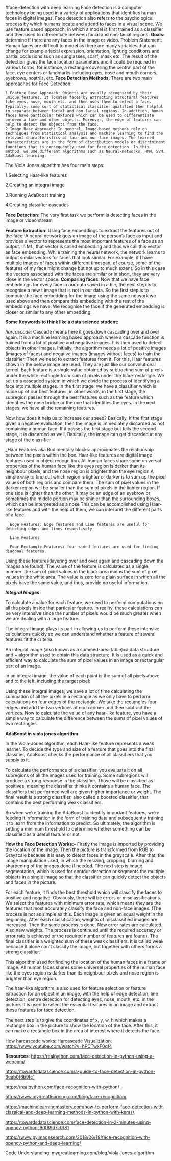 #face-detection with deep learning
Face detection is a computer technology being used in a variety of applications that identifies human faces in digital images. Face detection also refers to the psychological process by which humans locate and attend to faces in a visual scene. We use feature based approach, in which a model is first trained as a classifier and then used to differentiate between facial and non-facial regions.
**Goals:** determine if there are any faces in the image or video.
Problem Statement: Human faces are difficult to model as there are many variables that can change for example facial expression, orientation, lighting conditions and partial occlusions such as sunglasses, scarf, mask etc. The result of the detection gives the face location parameters and it could be required in various forms, for instance, a rectangle covering the central part of the face, eye centers or landmarks including eyes, nose and mouth corners, eyebrows, nostrils, etc.
**Face Detection Methods**: There are two main approaches for Face Detection:

    1.Feature Base Approach: Objects are usually recognized by their unique features. It locates faces by extracting structural features like eyes, nose, mouth etc. and then uses them to detect a face. Typically, some sort of statistical classifier qualified then helpful to separate between facial and non-facial regions. In addition, human faces have particular textures which can be used to differentiate between a face and other objects. Moreover, the edge of features can help to detect the objects from the face.    
    2.Image Base Approach: In general, Image-based methods rely on techniques from statistical analysis and machine learning to find the relevant characteristics of face and non-face images. The learned characteristics are in the form of distribution models or discriminant functions that is consequently used for face detection. In this method, we use different algorithms such as Neural-networks, HMM, SVM, AdaBoost learning. 

The Viola Jones algorithm has four main steps:

1.Selecting Haar-like features

2.Creating an integral image

3.Running AdaBoost training

4.Creating classifier cascades

****Face Detection****: The very first task we perform is detecting faces in the image or video stream

**Feature Extraction**: Using face embeddings to extract the features out of the face. A neural network gets an image of the person’s face as input and provides a vector to represents the most important features of a face as an output. In ML, that vector is called embedding and thus we call this vector as face embedding. 
While training the neural network, the network learns to output similar vectors for faces that look similar. For example, if I have multiple images of faces within different timespan, of course, some of the features of my face might change but not up to much extent. So in this case the vectors associated with the faces are similar or in short, they are very close in the vector space. 
**Comparing faces**: Now that we have face embeddings for every face in our data saved in a file, the next step is to recognise a new t image that is not in our data. So the first step is to compute the face embedding for the image using the same network we used above and then compare this embedding with the rest of the embeddings we have. We recognise the face if the generated embedding is closer or similar to any other embedding.

**Some Keywords to think like a data science student:**

_harcascade_: Cascade means here it goes down cascading over and over again. It is a machine learning based approach where a cascade function is trained from a lot of positive and negative images. It is then used to detect objects in other images. Initially, the algorithm needs a lot of positive images (images of faces) and negative images (images without faces) to train the classifier. Then we need to extract features from it. For this, Haar features shown in the below image are used. They are just like our convolutional kernel. Each feature is a single value obtained by subtracting sum of pixels under the white rectangle from sum of pixels under the black rectangle.
We set up a cascaded system in which we divide the process of identifying a face into multiple stages. In the first stage, we have a classifier which is made up of our best features, in other words, in the first stage, the subregion passes through the best features such as the feature which identifies the nose bridge or the one that identifies the eyes. In the next stages, we have all the remaining features.

Now how does it help us to increase our speed? Basically, If the first stage gives a negative evaluation, then the image is immediately discarded as not containing a human face. If it passes the first stage but fails the second stage, it is discarded as well. Basically, the image can get discarded at any stage of the classifier



_Haar Features aka Rudimentary blocks: approximates the relationship between the pixels within the box. Haar-like features are digital image features used in object recognition. All human faces share some universal properties of the human face like the eyes region is darker than its neighbour pixels, and the nose region is brighter than the eye region.A simple way to find out which region is lighter or darker is to sum up the pixel values of both regions and compare them. The sum of pixel values in the darker region will be smaller than the sum of pixels in the lighter region. If one side is lighter than the other, it may be an edge of an eyebrow or sometimes the middle portion may be shinier than the surrounding boxes, which can be interpreted as a nose This can be accomplished using Haar-like features and with the help of them, we can interpret the different parts of a face. 
  
      Edge Features: Edge features and Line features are useful for detecting edges and lines respectively

      Line Features

      Four Rectangle Features: four-sided features are used for finding diagonal features.


Using these features(layering over and over again and cascading down the images are found). The value of the feature is calculated as a single number: the sum of pixel values in the black area minus the sum of pixel values in the white area. The value is zero for a plain surface in which all the pixels have the same value, and thus, provide no useful information. 

_**Integral Images**_

To calculate a value for each feature, we need to perform computations on all the pixels inside that particular feature. In reality, these calculations can be very intensive since the number of pixels would be much greater when we are dealing with a large feature. 

The integral image plays its part in allowing us to perform these intensive calculations quickly so we can understand whether a feature of several features fit the criteria.

An integral image (also known as a summed-area table)=a data structure and + algorithm used to obtain this data structure. It is used as a quick and efficient way to calculate the sum of pixel values in an image or rectangular part of an image.

In an integral image, the value of each point is the sum of all pixels above and to the left, including the target pixel:

Using these integral images, we save a lot of time calculating the summation of all the pixels in a rectangle as we only have to perform calculations on four edges of the rectangle. We take the rectangles four edges and add the two vertices of each corner and then subtract the vertices. Now to calculate the value of any haar-like feature, you have a simple way to calculate the difference between the sums of pixel values of two rectangles.

**AdaBoost in viola jones algorithm**

In the Viola-Jones algorithm, each Haar-like feature represents a weak learner. To decide the type and size of a feature that goes into the final classifier, AdaBoost checks the performance of all classifiers that you supply to it.

To calculate the performance of a classifier, you evaluate it on all subregions of all the images used for training. Some subregions will produce a strong response in the classifier. Those will be classified as positives, meaning the classifier thinks it contains a human face. 
The classifiers that performed well are given higher importance or weight. The final result is a strong classifier, also called a boosted classifier, that contains the best performing weak classifiers.

So when we’re training the AdaBoost to identify important features, we’re feeding it information in the form of training data and subsequently training it to learn from the information to predict. So ultimately, the algorithm is setting a minimum threshold to determine whether something can be classified as a useful feature or not.

**How the Face Detection Works:-**
Firstly the image is imported by providing the location of the image. Then the picture is transformed from RGB to Grayscale because it is easy to detect faces in the grayscale.
After that, the image manipulation used, in which the resizing, cropping, blurring and sharpening of the images done if needed. The next step is image segmentation, which is used for contour detection or segments the multiple objects in a single image so that the classifier can quickly detect the objects and faces in the picture.

For each feature, it finds the best threshold which will classify the faces to positive and negative. Obviously, there will be errors or misclassifications. We select the features with minimum error rate, which means they are the features that most accurately classify the face and non-face images. (The process is not as simple as this. Each image is given an equal weight in the beginning. After each classification, weights of misclassified images are increased. Then the same process is done. New error rates are calculated. Also new weights. The process is continued until the required accuracy or error rate is achieved or the required number of features are found). The final classifier is a weighted sum of these weak classifiers. It is called weak because it alone can't classify the image, but together with others forms a strong classifier.

This algorithm used for finding the location of the human faces in a frame or image. All human faces shares some universal properties of the human face like the eyes region is darker than its neighbour pixels and nose region is brighter than eye region.

The haar-like algorithm is also used for feature selection or feature extraction for an object in an image, with the help of edge detection, line detection, centre detection for detecting eyes, nose, mouth, etc. in the picture. It is used to select the essential features in an image and extract these features for face detection.

The next step is to give the coordinates of x, y, w, h which makes a rectangle box in the picture to show the location of the face. After this, it can make a rectangle box in the area of interest where it detects the face. 


How harcascade works: Harcascade Visualization: https://www.youtube.com/watch?v=hPCTwxF0qf4






**Resources**:
https://realpython.com/face-detection-in-python-using-a-webcam/

https://towardsdatascience.com/a-guide-to-face-detection-in-python-3eab0f6b9fc1

https://realpython.com/face-recognition-with-python/

https://www.mygreatlearning.com/blog/face-recognition/

https://machinelearningmastery.com/how-to-perform-face-detection-with-classical-and-deep-learning-methods-in-python-with-keras/

https://towardsdatascience.com/face-detection-in-2-minutes-using-opencv-python-90f89d7c0f81

https://www.pyimagesearch.com/2018/06/18/face-recognition-with-opencv-python-and-deep-learning/

Code Understanding: mygreatlearning.com/blog/viola-jones-algorithm

